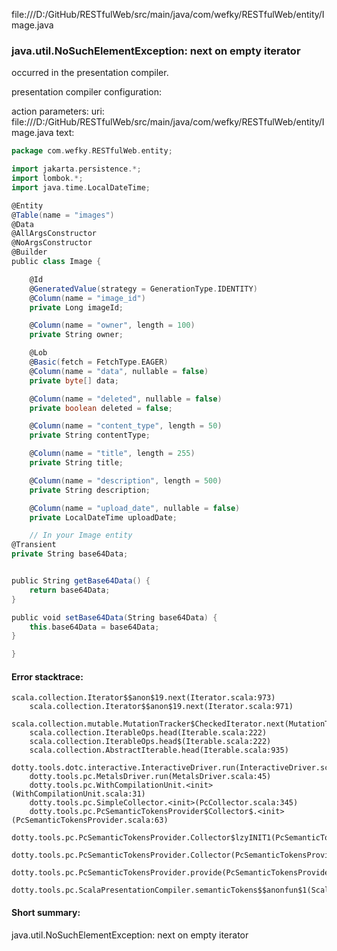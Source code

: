 file:///D:/GitHub/RESTfulWeb/src/main/java/com/wefky/RESTfulWeb/entity/Image.java
### java.util.NoSuchElementException: next on empty iterator

occurred in the presentation compiler.

presentation compiler configuration:


action parameters:
uri: file:///D:/GitHub/RESTfulWeb/src/main/java/com/wefky/RESTfulWeb/entity/Image.java
text:
```scala
package com.wefky.RESTfulWeb.entity;

import jakarta.persistence.*;
import lombok.*;
import java.time.LocalDateTime;

@Entity
@Table(name = "images")
@Data
@AllArgsConstructor
@NoArgsConstructor
@Builder
public class Image {

    @Id
    @GeneratedValue(strategy = GenerationType.IDENTITY)
    @Column(name = "image_id")
    private Long imageId;

    @Column(name = "owner", length = 100)
    private String owner;

    @Lob
    @Basic(fetch = FetchType.EAGER)
    @Column(name = "data", nullable = false)
    private byte[] data;

    @Column(name = "deleted", nullable = false)
    private boolean deleted = false;

    @Column(name = "content_type", length = 50)
    private String contentType;

    @Column(name = "title", length = 255)
    private String title;

    @Column(name = "description", length = 500)
    private String description;

    @Column(name = "upload_date", nullable = false)
    private LocalDateTime uploadDate;

    // In your Image entity
@Transient
private String base64Data;


public String getBase64Data() {
    return base64Data;
}

public void setBase64Data(String base64Data) {
    this.base64Data = base64Data;
}

}

```



#### Error stacktrace:

```
scala.collection.Iterator$$anon$19.next(Iterator.scala:973)
	scala.collection.Iterator$$anon$19.next(Iterator.scala:971)
	scala.collection.mutable.MutationTracker$CheckedIterator.next(MutationTracker.scala:76)
	scala.collection.IterableOps.head(Iterable.scala:222)
	scala.collection.IterableOps.head$(Iterable.scala:222)
	scala.collection.AbstractIterable.head(Iterable.scala:935)
	dotty.tools.dotc.interactive.InteractiveDriver.run(InteractiveDriver.scala:164)
	dotty.tools.pc.MetalsDriver.run(MetalsDriver.scala:45)
	dotty.tools.pc.WithCompilationUnit.<init>(WithCompilationUnit.scala:31)
	dotty.tools.pc.SimpleCollector.<init>(PcCollector.scala:345)
	dotty.tools.pc.PcSemanticTokensProvider$Collector$.<init>(PcSemanticTokensProvider.scala:63)
	dotty.tools.pc.PcSemanticTokensProvider.Collector$lzyINIT1(PcSemanticTokensProvider.scala:63)
	dotty.tools.pc.PcSemanticTokensProvider.Collector(PcSemanticTokensProvider.scala:63)
	dotty.tools.pc.PcSemanticTokensProvider.provide(PcSemanticTokensProvider.scala:88)
	dotty.tools.pc.ScalaPresentationCompiler.semanticTokens$$anonfun$1(ScalaPresentationCompiler.scala:109)
```
#### Short summary: 

java.util.NoSuchElementException: next on empty iterator